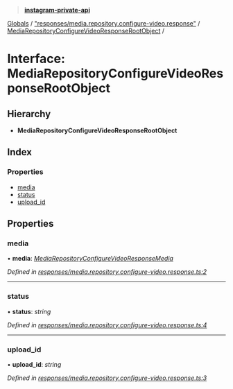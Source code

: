 > **[instagram-private-api](../README.md)**

[Globals](../globals.md) / ["responses/media.repository.configure-video.response"](../modules/_responses_media_repository_configure_video_response_.md) / [MediaRepositoryConfigureVideoResponseRootObject](_responses_media_repository_configure_video_response_.mediarepositoryconfigurevideoresponserootobject.md) /

# Interface: MediaRepositoryConfigureVideoResponseRootObject

## Hierarchy

* **MediaRepositoryConfigureVideoResponseRootObject**

## Index

### Properties

* [media](_responses_media_repository_configure_video_response_.mediarepositoryconfigurevideoresponserootobject.md#media)
* [status](_responses_media_repository_configure_video_response_.mediarepositoryconfigurevideoresponserootobject.md#status)
* [upload_id](_responses_media_repository_configure_video_response_.mediarepositoryconfigurevideoresponserootobject.md#upload_id)

## Properties

###  media

• **media**: *[MediaRepositoryConfigureVideoResponseMedia](_responses_media_repository_configure_video_response_.mediarepositoryconfigurevideoresponsemedia.md)*

*Defined in [responses/media.repository.configure-video.response.ts:2](https://github.com/Nerixyz/instagram-private-api/blob/e5037ee/src/responses/media.repository.configure-video.response.ts#L2)*

___

###  status

• **status**: *string*

*Defined in [responses/media.repository.configure-video.response.ts:4](https://github.com/Nerixyz/instagram-private-api/blob/e5037ee/src/responses/media.repository.configure-video.response.ts#L4)*

___

###  upload_id

• **upload_id**: *string*

*Defined in [responses/media.repository.configure-video.response.ts:3](https://github.com/Nerixyz/instagram-private-api/blob/e5037ee/src/responses/media.repository.configure-video.response.ts#L3)*